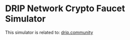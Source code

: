 # DRIP Network Crypto Faucet Simulator



This simulator is related to:
[drip.community](https://drip.community/faucet)
